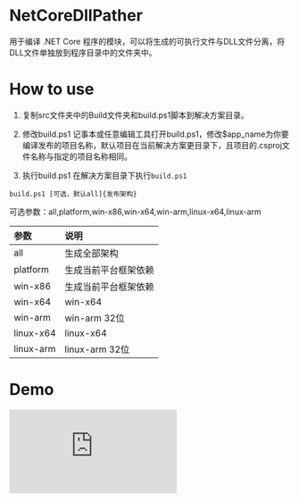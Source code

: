 # NetCoreDllPather
用于编译 .NET Core 程序的模块，可以将生成的可执行文件与DLL文件分离，将DLL文件单独放到程序目录中的文件夹中。

# How to use
1. 复制src文件夹中的Build文件夹和build.ps1脚本到解决方案目录。

2. 修改build.ps1
记事本或任意编辑工具打开build.ps1，修改$app_name为你要编译发布的项目名称，默认项目在当前解决方案更目录下，且项目的.csproj文件名称与指定的项目名称相同。

3. 执行build.ps1
在解决方案目录下执行`build.ps1`
```shell
build.ps1 [可选，默认all]{发布架构}
```
可选参数：all,platform,win-x86,win-x64,win-arm,linux-x64,linux-arm <br />

| 参数  | 说明  |
| :------------ | :------------ |
| all  | 生成全部架构  |
| platform  | 生成当前平台框架依赖  |
| win-x86  | 生成当前平台框架依赖  |
| win-x64  | win-x64  |
| win-arm  | win-arm 32位  |
| linux-x64  | linux-x64  |
| linux-arm  | linux-arm 32位  |

# Demo
![demo](https://doc.berrypi.net/server/index.php?s=/api/attachment/visitFile/sign/720879f5be51bbf97de8eb914f35223e&showdoc=.jpg "demo")